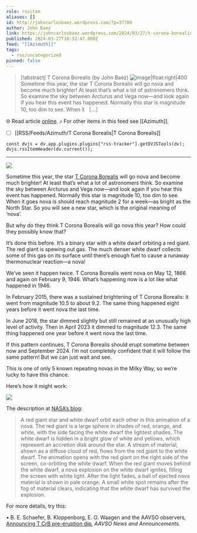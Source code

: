 ```yaml
---
role: rssitem
aliases: []
id: http://johncarlosbaez.wordpress.com/?p=37700
author: John Baez
link: https://johncarlosbaez.wordpress.com/2024/03/27/t-corona-borealis/
published: 2024-03-27T18:32:47.000Z
feed: "[[Azimuth]]"
tags:
  - rss/uncategorized
pinned: false
---
```


> [!abstract] T Corona Borealis (by John Baez)
> ![image|float:right|400](https://johncarlosbaez.files.wordpress.com/2024/03/corona_borealis.jpg)   Sometime this year, the star T Corona Borealis will go nova and become much brighter! At least that’s what a lot of astronomers think. So examine the sky between Arcturus and Vega now—and look again if you hear this event has happened. Normally this star is magnitude 10, too dim to see. When it ［…］

🌐 Read article [online](https://johncarlosbaez.wordpress.com/2024/03/27/t-corona-borealis/). ⤴ For other items in this feed see [[Azimuth]].

- [ ] [[RSS/Feeds/Azimuth/T Corona Borealis|T Corona Borealis]]

~~~dataviewjs
const dvjs = dv.app.plugins.plugins["rss-tracker"].getDVJSTools(dv);
dvjs.rssItemHeader(dv.current());
~~~

- - -

[![](https://johncarlosbaez.files.wordpress.com/2024/03/corona_borealis.jpg?w=450&h=227)](https://johncarlosbaez.files.wordpress.com/2024/03/corona_borealis.jpg)

Sometime this year, the star [T Corona Borealis](https://en.wikipedia.org/wiki/T_Coronae_Borealis) will go nova and become much brighter! At least that’s what a lot of astronomers think. So examine the sky between Arcturus and Vega now—and look again if you hear this event has happened. Normally this star is magnitude 10, too dim to see. When it goes nova is should reach magnitude 2 for a week—as bright as the North Star. So you will see a new star, which is the original meaning of ‘nova’.

But why do they think T Corona Borealis will go nova this year? How could they possibly know that?

It’s done this before. It’s a binary star with a white dwarf orbiting a red giant. The red giant is spewing out gas. The much denser white dwarf collects some of this gas on its surface until there’s enough fuel to cause a runaway thermonuclear reaction—a nova!

We’ve seen it happen twice. T Corona Borealis went nova on May 12, 1866 and again on February 9, 1946. What’s happening now is a lot like what happened in 1946.

In February 2015, there was a sustained brightening of T Corona Borealis: it went from magnitude 10.5 to about 9.2. The same thing happened eight years before it went nova the last time.

In June 2018, the star dimmed slightly but still remained at an unusually high level of activity. Then in April 2023 it dimmed to magnitude 12.3. The same thing happened one year before it went nova the last time.

If this pattern continues, T Corona Borealis should erupt sometime between now and September 2024. I’m not completely confident that it will follow the same pattern! But we can just wait and see.

This is one of only 5 known repeating novas in the Milky Way, so we’re lucky to have this chance.

Here’s how it might work:

![](https://math.ucr.edu/home/baez/astronomical/nova.gif)

The description at [NASA’s blog](https://blogs.nasa.gov/Watch_the_Skies/2024/02/27/view-nova-explosion-new-star-in-northern-crown/):

> A red giant star and white dwarf orbit each other in this animation of a nova. The red giant is a large sphere in shades of red, orange, and white, with the side facing the white dwarf the lightest shades. The white dwarf is hidden in a bright glow of white and yellows, which represent an accretion disk around the star. A stream of material, shown as a diffuse cloud of red, flows from the red giant to the white dwarf. The animation opens with the red giant on the right side of the screen, co-orbiting the white dwarf. When the red giant moves behind the white dwarf, a nova explosion on the white dwarf ignites, filling the screen with white light. After the light fades, a ball of ejected nova material is shown in pale orange. A small white spot remains after the fog of material clears, indicating that the white dwarf has survived the explosion.

For more details, try this:

• B. E. Schaefer, B. Kloppenborg, E. O. Waagen and the AAVSO observers, [Announcing T CrB pre-eruption dip](https://www.aavso.org/news/t-crb-pre-eruption-dip), _AAVSO News and Announcements._